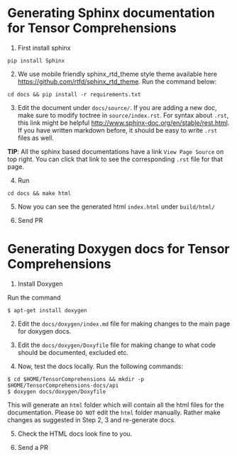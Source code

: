 # Generating Sphinx documentation for Tensor Comprehensions

1. First install sphinx

```Shell
pip install Sphinx
```

2. We use mobile friendly sphinx_rtd_theme style theme available here https://github.com/rtfd/sphinx_rtd_theme. Run the command below:

```Shell
cd docs && pip install -r requirements.txt
```

3. Edit the document under `docs/source/`. If you are adding a new doc, make sure to modify toctree in `source/index.rst`. For syntax about `.rst`, this link might be helpful http://www.sphinx-doc.org/en/stable/rest.html. If you have written markdown before, it should be easy to write `.rst` files as well.

**TIP**: All the sphinx based documentations have a link `View Page Source` on top right. You can click that link to see the corresponding `.rst` file for that page.

4. Run
```Shell
cd docs && make html
```

5. Now you can see the generated html `index.html` under `build/html/`

6. Send PR

# Generating Doxygen docs for Tensor Comprehensions

1. Install Doxygen

Run the command

```Shell
$ apt-get install doxygen
```

2. Edit the `docs/doxygen/index.md` file for making changes to the main page for
doxygen docs.

3. Edit the `docs/doxygen/Doxyfile` file for making change to what code should be
documented, excluded etc.

4. Now, test the docs locally. Run the following commands:

```Shell
$ cd $HOME/TensorComprehensions && mkdir -p $HOME/TensorComprehensions-docs/api
$ doxygen docs/doxygen/Doxyfile
```

This will generate an `html` folder which will contain all the html files for the
documentation. Please `DO NOT` edit the `html` folder manually. Rather make changes
as suggested in Step 2, 3 and re-generate docs.

5. Check the HTML docs look fine to you.

6. Send a PR
